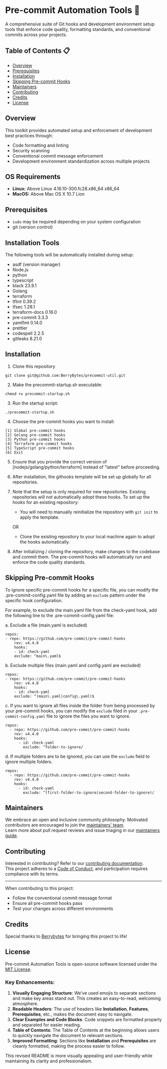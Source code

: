 # Pre-commit Automation Tools 🔧
A comprehensive suite of Git hooks and development environment setup tools that enforce code quality, formatting standards, and conventional commits across your projects.

## Table of Contents 📋

- [Overview](#overview)
- [Prerequisites](#prerequisites)
- [Installation](#installation)
- [Skipping Pre-commit Hooks](#skipping-pre-commit-hooks)
- [Maintainers](#maintainers)
- [Contributing](#contributing)
- [Credits](#credits)
- [License](#license)



## Overview 
This toolkit provides automated setup and enforcement of development best practices through:

- Code formatting and linting
- Security scanning
- Conventional commit message enforcement
- Development environment standardization across multiple projects

## OS Requirements
- **Linux:** Above Linux 4.16.10-300.fc28.x86_64 x86_64
- **MacOS:** Above Mac OS X 10.7 Lion

## Prerequisites
- ```sudo``` may be required depending on your system configuration 
- git (version control)
## Installation Tools
The following tools will be automatically installed during setup:

- asdf (version manager)
- Node.js 
- python 
- typescript
- black 23.9.1
- Golang
- terraform 
- tflint 0.39.2
- tfsec 1.28.1
- terraform-docs 0.16.0
- pre-commit 3.3.3
- yamlfmt 0.14.0
- prettier
- codespell 2.2.5
- gitleaks 8.21.0


## Installation

1. Clone this repository
```
git clone git@github.com:BerryBytes/precommit-util.git
```

2. Make the precommit-startup.sh executable:
```
chmod +x precommit-startup.sh
```
3. Run the startup script:
```
./precommit-startup.sh
```
4. Choose the pre-commit hooks you want to install:
```
[1] Global pre-commit hooks
[2] Golang pre-commit hooks
[3] Python pre-commit hooks
[4] Terraform pre-commit hooks
[5] TypeScript pre-commit hooks
[6] Exit
```
5. Ensure that you provide the correct version of [nodejs/golang/python/terraform] instead of "latest" before proceeding.
6. After installation, the githooks template will be set up globally for all repositories. 

7. Note that the setup is only required for new repositories. Existing repositories will not automatically adopt these hooks. To set up the hooks for an existing repository: 
    - You will need to manually reinitialize the repository with `git init` to apply the template.
    
    OR

    - Clone the existing repository to your local machine again to adopt the hooks automatically.


8. After initializing / cloning the repository, make changes to the codebase and commit them. The pre-commit hooks will automatically run and enforce the code quality standards.


## Skipping Pre-commit Hooks

To ignore specific pre-commit hooks for a specific file, you can modify the .pre-commit-config.yaml file by adding an `exclude` pattern under the specific hook configuration. 

For example, to exclude the main.yaml file from the check-yaml hook, add the following line to the .pre-commit-config.yaml file:

a. Exclude a file (main.yaml is excluded)

```
repos:
- repo: https://github.com/pre-commit/pre-commit-hooks
    rev: v4.4.0
    hooks:
    - id: check-yaml
    exclude: ^main\.yaml$
```
    


b. Exclude multiple files (main.yaml and config.yaml are excluded)
    
```
repos:
- repo: https://github.com/pre-commit/pre-commit-hooks
    rev: v4.4.0
    hooks:
    - id: check-yaml
    exclude: ^(main\.yaml|config\.yaml)$
```


c. If you want to ignore all files inside the folder from being processed by your pre-commit hooks, you can modify the `exclude` filed in your `.pre-commit-config.yaml` file to ignore the files you want to ignore.

```
repos:
  - repo: https://github.com/pre-commit/pre-commit-hooks
    rev: v4.4.0
    hooks:
      - id: check-yaml
        exclude: ^folder-to-ignore/
```

d. If multiple folders are to be ignored, you can use the `exclude` field to ignore multiple folders.

```
repos:
  - repo: https://github.com/pre-commit/pre-commit-hooks
    rev: v4.4.0
    hooks:
      - id: check-yaml
        exclude: ^(first-folder-to-ignore|second-folder-to-ignore)/
```

## Maintainers

We embrace an open and inclusive community philosophy. Motivated contributors are encouraged to join the [maintainers' team](docs/content/contributing/maintainers.md).  
Learn more about pull request reviews and issue triaging in our [maintainers guide](docs/content/contributing/maintainers-guidelines.md).

## Contributing
Interested in contributing? Refer to our [contributing documentation](CONTRIBUTING.md).  
This project adheres to a [Code of Conduct](CODE_OF_CONDUCT.md), and participation requires compliance with its terms.

---
When contributing to this project:

- Follow the conventional commit message format
- Ensure all pre-commit hooks pass
- Test your changes across different environments

## Credits

Special thanks to [Berrybytes](https://www.berrybytes.com) for bringing this project to life!


## License

Pre-commit Automation Tools is open-source software licensed under the [MIT License](LICENSE).

### Key Enhancements:

1. **Visually Engaging Structure**: We've used emojis to separate sections and make key areas stand out. This creates an easy-to-read, welcoming atmosphere.
2. **Readable Headers**: The use of headers like **Installation**, **Features**, **Prerequisites**, etc., makes the document easy to navigate.
3. **Clear Examples and Code Blocks**: Code snippets are formatted properly and separated for easier reading.
4. **Table of Contents**: The Table of Contents at the beginning allows users to quickly navigate the document to relevant sections.
5. **Improved Formatting**: Sections like **Installation** and **Prerequisites** are cleanly formatted, making the process easier to follow.

This revised README is more visually appealing and user-friendly while maintaining its clarity and professionalism.
